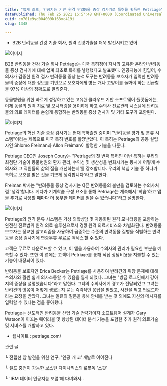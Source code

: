 ```yaml
---
title: "업계 최초, 인공지능 기반 원격 반려동물 증상 검사기로 특허를 획득한 Petriage"
datePublished: Thu Feb 25 2021 16:57:48 GMT+0000 (Coordinated Universal Time)
cuid: cm701e9yd004009k163xc419i
slug: 1348

---
```



- B2B 반려동물 건강 기술 회사, 원격 건강기술을 더욱 발전시키고 있어

![이미지](https://cdn.hashnode.com/res/hashnode/image/upload/v1739251427469/b59951f6-abd6-4bd6-9282-e18a58490563.jpeg)

B2B 반려동물 건강 기술 회사 Petriage는 미국 특허청이 자사의 고유한 온라인 반려동물 증상 검사기에 대해 업계 최초로 특허를 발행했다고 발표했다. 인공지능에 힘입어, 수의사가 검증한 원격 검사 반려동물 증상 분석 도구는 반려동물 보호자가 입력한 반려동물의 증상에 대한 정보를 기반으로 보호자에게 병든 개나 고양이를 돌봐야 하는 긴급함을 97% 이상의 정확도로 알려준다.

동물병원을 위한 빠르게 성장하고 있는 고유한 클라우드 기반 소프트웨어 플랫폼에는, 이제 동물의 원격 치료 및 모니터링을 용이하게 하고 수의사 진료관리 시스템에 반려동물의 의료 데이터를 손쉽게 통합하는 반려동물 증상 검사기 및 기타 도구가 포함된다.

![이미지](https://cdn.hashnode.com/res/hashnode/image/upload/v1739251429053/1afd4116-d243-4dcd-a425-e8569c054b6c.jpeg)

Petriage의 혁신 기술 증상 검사기는 현재 특허출원 중이며 "반려동물 평가 및 분류 시스템"이라는 제목으로 미국 특허 번호를 할당받았다. 이 특허는 Petriage의 공동 설립자인 Shlomo Freiman과 Allon Freiman이 발명한 기술을 다룬다.

Petriage CEO인 Joseph Coury는 "Petriage의 첫 번째 특허인 이번 특허는 우리의 최첨단 기술이 동물병원의 환자 관리, 수익성 및 생산성을 변화시키는 동시에 어떻게 수의사와 그 직원들의 삶의 질을 개선하는지'를 강조합니다. 우리의 핵심 기술 중 하나가 특허로 보호를 받은 것을 기쁘게 생각합니다"라고 말한다.

Freiman 박사는 "반려동물 증상 검사기는 아픈 반려동물의 불만을 검토하는 수의사처럼 '생각'합니다. 게다가 기계학습 구성 요소를 통해 Petriage는 계속해서 '학습'하고 앱을 추가로 사용할 때마다 더 풍부한 데이터를 얻을 수 있습니다"라고 설명한다.

![이미지](https://cdn.hashnode.com/res/hashnode/image/upload/v1739251431060/721a02e4-3d10-48b3-b0e6-6aded499d8fe.jpeg)

Petriage의 원격 분류 시스템은 가상 의학상담 및 자동화된 원격 모니터링을 포함하는 완전한 진료범위 원격 의료 솔루션으로서 경쟁 원격 의료서비스와 차별화된다. 반려동물 보호자는 정교한 알고리즘을 사용하여 급증하는 수준의 반려동물 질병을 식별하는 반려동물 증상 검사기에 연중무휴 무료로 액세스 할 수 있다.

고객은 무료로 다운로드할 수 있고, 이 앱을 사용하여 수의사의 관리가 필요한 부분을 예측할 수 있다. 또한 이 앱에는 고객이 Petriage를 통해 직접 상담비용을 지불할 수 있는 기능이 내장되어 있다.

반려동물 보호자인 Erica Becker는 Petriage를 사용하여 반려견의 위장 문제에 대해 수의사와 훨씬 쉽게 의사소통할 수 있음을 알게 되었다. 그녀는 "방금 로그인해서 강아지의 증상을 설명했습니다"라고 말한다. 그녀의 수의사에게 경고가 전달되었고 그녀는 반려견의 잇몸이 어떻게 생겼는지 묻는 즉각적인 응답을 받았고, 사진을 찍고 업로드하라는 요청을 받았다. 그녀는 일련의 질문을 통해 안내를 받는 것 외에도 자신의 메시지를 입력할 수 있다는 점을 좋아했다.

Petriage는 선도적인 반려동물 산업 기술 전략가이자 소프트웨어 설계자 Gary Watson이 이끄는 웨어러블 및 향상된 데이터 분석 기능을 포함한 추가 원격 의료기술 및 서비스를 개발하고 있다.

- 웹사이트 : petriage.com/

관련 글

└ 전립선 암 발견을 위한 연구, '인공 개 코' 개발로 이어진다

└ 셀프 충전이 가능한 보스턴 다이나믹스의 로봇독 '스팟'

└ 'IBM 데이터 인공지능 포럼'에 다녀와서...